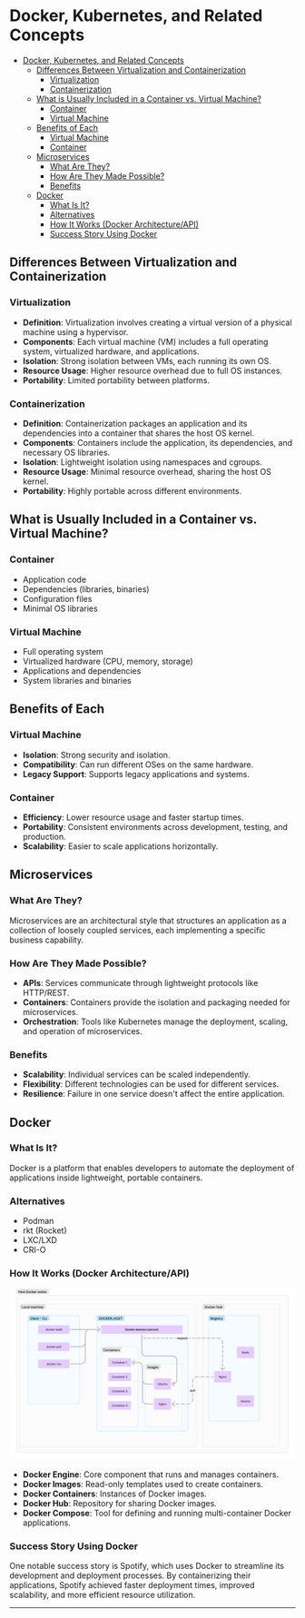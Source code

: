 # Docker, Kubernetes, and Related Concepts

- [Docker, Kubernetes, and Related Concepts](#docker-kubernetes-and-related-concepts)
  - [Differences Between Virtualization and Containerization](#differences-between-virtualization-and-containerization)
    - [Virtualization](#virtualization)
    - [Containerization](#containerization)
  - [What is Usually Included in a Container vs. Virtual Machine?](#what-is-usually-included-in-a-container-vs-virtual-machine)
    - [Container](#container)
    - [Virtual Machine](#virtual-machine)
  - [Benefits of Each](#benefits-of-each)
    - [Virtual Machine](#virtual-machine-1)
    - [Container](#container-1)
  - [Microservices](#microservices)
    - [What Are They?](#what-are-they)
    - [How Are They Made Possible?](#how-are-they-made-possible)
    - [Benefits](#benefits)
  - [Docker](#docker)
    - [What Is It?](#what-is-it)
    - [Alternatives](#alternatives)
    - [How It Works (Docker Architecture/API)](#how-it-works-docker-architectureapi)
    - [Success Story Using Docker](#success-story-using-docker)

## Differences Between Virtualization and Containerization

### Virtualization

- **Definition**: Virtualization involves creating a virtual version of a physical machine using a hypervisor.
- **Components**: Each virtual machine (VM) includes a full operating system, virtualized hardware, and applications.
- **Isolation**: Strong isolation between VMs, each running its own OS.
- **Resource Usage**: Higher resource overhead due to full OS instances.
- **Portability**: Limited portability between platforms.

### Containerization

- **Definition**: Containerization packages an application and its dependencies into a container that shares the host OS kernel.
- **Components**: Containers include the application, its dependencies, and necessary OS libraries.
- **Isolation**: Lightweight isolation using namespaces and cgroups.
- **Resource Usage**: Minimal resource overhead, sharing the host OS kernel.
- **Portability**: Highly portable across different environments.

## What is Usually Included in a Container vs. Virtual Machine?

### Container

- Application code
- Dependencies (libraries, binaries)
- Configuration files
- Minimal OS libraries

### Virtual Machine

- Full operating system
- Virtualized hardware (CPU, memory, storage)
- Applications and dependencies
- System libraries and binaries

## Benefits of Each

### Virtual Machine

- **Isolation**: Strong security and isolation.
- **Compatibility**: Can run different OSes on the same hardware.
- **Legacy Support**: Supports legacy applications and systems.

### Container

- **Efficiency**: Lower resource usage and faster startup times.
- **Portability**: Consistent environments across development, testing, and production.
- **Scalability**: Easier to scale applications horizontally.

## Microservices

### What Are They?

Microservices are an architectural style that structures an application as a collection of loosely coupled services, each implementing a specific business capability.

### How Are They Made Possible?

- **APIs**: Services communicate through lightweight protocols like HTTP/REST.
- **Containers**: Containers provide the isolation and packaging needed for microservices.
- **Orchestration**: Tools like Kubernetes manage the deployment, scaling, and operation of microservices.

### Benefits

- **Scalability**: Individual services can be scaled independently.
- **Flexibility**: Different technologies can be used for different services.
- **Resilience**: Failure in one service doesn't affect the entire application.

## Docker

### What Is It?

Docker is a platform that enables developers to automate the deployment of applications inside lightweight, portable containers.

### Alternatives

- Podman
- rkt (Rocket)
- LXC/LXD
- CRI-O

### How It Works (Docker Architecture/API)

![alt text](<images/tech264 (38).png>)

- **Docker Engine**: Core component that runs and manages containers.
- **Docker Images**: Read-only templates used to create containers.
- **Docker Containers**: Instances of Docker images.
- **Docker Hub**: Repository for sharing Docker images.
- **Docker Compose**: Tool for defining and running multi-container Docker applications.

### Success Story Using Docker

One notable success story is Spotify, which uses Docker to streamline its development and deployment processes. By containerizing their applications, Spotify achieved faster deployment times, improved scalability, and more efficient resource utilization.

---
